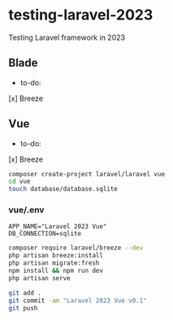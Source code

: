 # testing-laravel-2023

Testing Laravel framework in 2023

## Blade

- to-do:

[x] Breeze

## Vue

- to-do:

[x] Breeze

```bash
composer create-project laravel/laravel vue
cd vue
touch database/database.sqlite
```

### vue/.env

```edit
APP_NAME="Laravel 2023 Vue"
DB_CONNECTION=sqlite
```

```bash
composer require laravel/breeze --dev
php artisan breeze:install
php artisan migrate:fresh
npm install && npm run dev
php artisan serve
```

```bash
git add .
git commit -am "Laravel 2023 Vue v0.1"
git push
```
